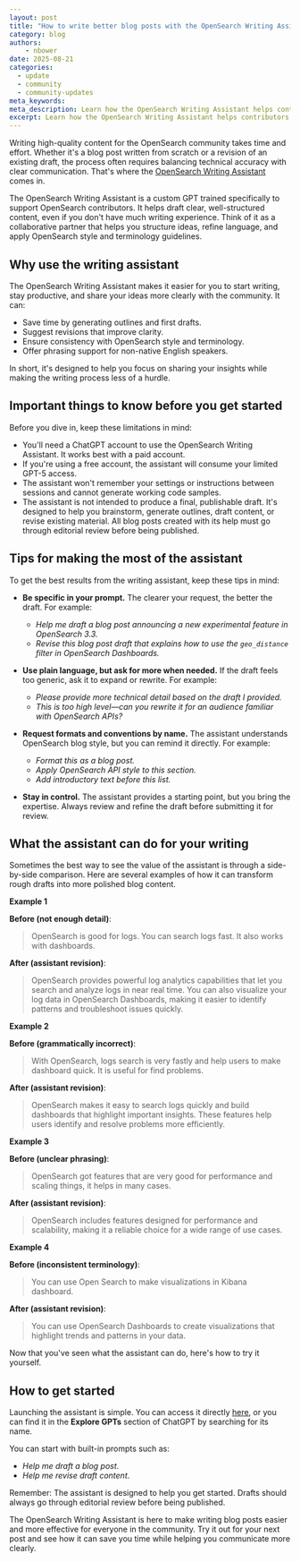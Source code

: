 ```yaml
---
layout: post
title: "How to write better blog posts with the OpenSearch Writing Assistant"
category: blog
authors:
    - nbower
date: 2025-08-21
categories:
  - update
  - community
  - community-updates
meta_keywords: 
meta_description: Learn how the OpenSearch Writing Assistant helps contributors draft clear, accurate blog posts faster, with practical tips and real before-and-after examples.
excerpt: Learn how the OpenSearch Writing Assistant helps contributors draft clear, accurate blog posts faster, with practical tips and real before-and-after examples.
---
```


Writing high-quality content for the OpenSearch community takes time and effort. Whether it's a blog post written from scratch or a revision of an existing draft, the process often requires balancing technical accuracy with clear communication. That's where the [OpenSearch Writing Assistant](https://chatgpt.com/g/g-681b53b8fe34819193c9963091613551-opensearch-writing-assistant) comes in.

The OpenSearch Writing Assistant is a custom GPT trained specifically to support OpenSearch contributors. It helps draft clear, well-structured content, even if you don't have much writing experience. Think of it as a collaborative partner that helps you structure ideas, refine language, and apply OpenSearch style and terminology guidelines.

## Why use the writing assistant

The OpenSearch Writing Assistant makes it easier for you to start writing, stay productive, and share your ideas more clearly with the community. It can:
- Save time by generating outlines and first drafts.
- Suggest revisions that improve clarity.
- Ensure consistency with OpenSearch style and terminology.
- Offer phrasing support for non-native English speakers.

In short, it's designed to help you focus on sharing your insights while making the writing process less of a hurdle.

## Important things to know before you get started

Before you dive in, keep these limitations in mind:
- You'll need a ChatGPT account to use the OpenSearch Writing Assistant. It works best with a paid account.
- If you're using a free account, the assistant will consume your limited GPT-5 access.
- The assistant won't remember your settings or instructions between sessions and cannot generate working code samples.
- The assistant is not intended to produce a final, publishable draft. It's designed to help you brainstorm, generate outlines, draft content, or revise existing material. All blog posts created with its help must go through editorial review before being published.

## Tips for making the most of the assistant

To get the best results from the writing assistant, keep these tips in mind:

- **Be specific in your prompt.** The clearer your request, the better the draft. For example:  
  - *Help me draft a blog post announcing a new experimental feature in OpenSearch 3.3.*  
  - *Revise this blog post draft that explains how to use the `geo_distance` filter in OpenSearch Dashboards.*

- **Use plain language, but ask for more when needed.** If the draft feels too generic, ask it to expand or rewrite. For example:  
  - *Please provide more technical detail based on the draft I provided.*  
  - *This is too high level—can you rewrite it for an audience familiar with OpenSearch APIs?*

- **Request formats and conventions by name.** The assistant understands OpenSearch blog style, but you can remind it directly. For example:  
  - *Format this as a blog post.*  
  - *Apply OpenSearch API style to this section.*  
  - *Add introductory text before this list.*

- **Stay in control.** The assistant provides a starting point, but you bring the expertise. Always review and refine the draft before submitting it for review.

## What the assistant can do for your writing

Sometimes the best way to see the value of the assistant is through a side-by-side comparison. Here are several examples of how it can transform rough drafts into more polished blog content.

**Example 1**

**Before (not enough detail)**:  
> OpenSearch is good for logs. You can search logs fast. It also works with dashboards.

**After (assistant revision)**:  
> OpenSearch provides powerful log analytics capabilities that let you search and analyze logs in near real time. You can also visualize your log data in OpenSearch Dashboards, making it easier to identify patterns and troubleshoot issues quickly.

**Example 2**

**Before (grammatically incorrect)**:  
> With OpenSearch, logs search is very fastly and help users to make dashboard quick. It is useful for find problems.

**After (assistant revision)**:  
> OpenSearch makes it easy to search logs quickly and build dashboards that highlight important insights. These features help users identify and resolve problems more efficiently.

**Example 3**

**Before (unclear phrasing)**:  
> OpenSearch got features that are very good for performance and scaling things, it helps in many cases.

**After (assistant revision)**:  
> OpenSearch includes features designed for performance and scalability, making it a reliable choice for a wide range of use cases.

**Example 4**

**Before (inconsistent terminology)**:  
> You can use Open Search to make visualizations in Kibana dashboard.

**After (assistant revision)**:  
> You can use OpenSearch Dashboards to create visualizations that highlight trends and patterns in your data.

Now that you've seen what the assistant can do, here's how to try it yourself.

## How to get started

Launching the assistant is simple. You can access it directly [here](https://chatgpt.com/g/g-681b53b8fe34819193c9963091613551-opensearch-writing-assistant), or you can find it in the **Explore GPTs** section of ChatGPT by searching for its name.  

You can start with built-in prompts such as:
- *Help me draft a blog post*.
- *Help me revise draft content*.

Remember: The assistant is designed to help you get started. Drafts should always go through editorial review before being published.

The OpenSearch Writing Assistant is here to make writing blog posts easier and more effective for everyone in the community. Try it out for your next post and see how it can save you time while helping you communicate more clearly.
